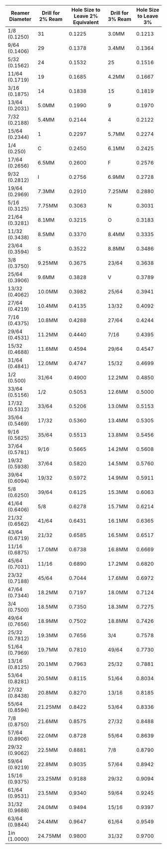 
| Reamer Diameter | Drill for 2% Ream | Hole Size to Leave 2% Equivalent | Drill for 3% Ream | Hole Size to Leave 3% |
| --------------- | ----------------- | -------------------------------- | ----------------- | --------------------- |
| 1/8 (0.1250)    | 31                | 0.1225                           | 3.0MM             | 0.1213                |
| 9/64 (0.1406)   | 29                | 0.1378                           | 3.4MM             | 0.1364                |
| 5/32 (0.1562)   | 24                | 0.1532                           | 25                | 0.1516                |
| 11/64 (0.1719)  | 19                | 0.1685                           | 4.2MM             | 0.1667                |
| 3/16 (0.1875)   | 14                | 0.1838                           | 15                | 0.1819                |
| 13/64 (0.2031)  | 5.0MM             | 0.1990                           | 9                 | 0.1970                |
| 7/32 (0.2188)   | 5.4MM             | 0.2144                           | 4                 | 0.2122                |
| 15/64 (0.2344)  | 1                 | 0.2297                           | 5.7MM             | 0.2274                |
| 1/4 (0.250)     | C                 | 0.2450                           | 6.1MM             | 0.2425                |
| 17/64 (0.2656)  | 6.5MM             | 0.2600                           | F                 | 0.2576                |
| 9/32 (0.2812)   | I                 | 0.2756                           | 6.9MM             | 0.2728                |
| 19/64 (0.2969)  | 7.3MM             | 0.2910                           | 7.25MM            | 0.2880                |
| 5/16 (0.3125)   | 7.75MM            | 0.3063                           | N                 | 0.3031                |
| 21/64 (0.3281)  | 8.1MM             | 0.3215                           | O                 | 0.3183                |
| 11/32 (0.3438)  | 8.5MM             | 0.3370                           | 8.4MM             | 0.3335                |
| 23/64 (0.3594)  | S                 | 0.3522                           | 8.8MM             | 0.3486                |
| 3/8 (0.3750)    | 9.25MM            | 0.3675                           | 23/64             | 0.3638                |
| 25/64 (0.3906)  | 9.6MM             | 0.3828                           | V                 | 0.3789                |
| 13/32 (0.4062)  | 10.0MM            | 0.3982                           | 25/64             | 0.3941                |
| 27/64 (0.4219)  | 10.4MM            | 0.4135                           | 13/32             | 0.4092                |
| 7/16 (0.4375)   | 10.8MM            | 0.4288                           | 27/64             | 0.4244                |
| 29/64 (0.4531)  | 11.2MM            | 0.4440                           | 7/16              | 0.4395                |
| 15/32 (0.4688)  | 11.6MM            | 0.4594                           | 29/64             | 0.4547                |
| 31/64 (0.4841)  | 12.0MM            | 0.4747                           | 15/32             | 0.4699                |
| 1/2 (0.500)     | 31/64             | 0.4900                           | 12.2MM            | 0.4850                |
| 33/64 (0.5156)  | 1/2               | 0.5053                           | 12.6MM            | 0.5000                |
| 17/32 (0.5312)  | 33/64             | 0.5206                           | 13.0MM            | 0.5153                |
| 35/64 (0.5469)  | 17/32             | 0.5360                           | 13.4MM            | 0.5305                |
| 9/16 (0.5625)   | 35/64             | 0.5513                           | 13.8MM            | 0.5456                |
| 37/64 (0.5781)  | 9/16              | 0.5665                           | 14.2MM            | 0.5608                |
| 19/32 (0.5938)  | 37/64             | 0.5820                           | 14.5MM            | 0.5760                |
| 39/64 (0.6094)  | 19/32             | 0.5972                           | 14.9MM            | 0.5911                |
| 5/8 (0.6250)    | 39/64             | 0.6125                           | 15.3MM            | 0.6063                |
| 41/64 (0.6406)  | 5/8               | 0.6278                           | 15.7MM            | 0.6214                |
| 21/32 (0.6562)  | 41/64             | 0.6431                           | 16.1MM            | 0.6365                |
| 43/64 (0.6719)  | 21/32             | 0.6585                           | 16.5MM            | 0.6517                |
| 11/16 (0.6875)  | 17.0MM            | 0.6738                           | 16.8MM            | 0.6669                |
| 45/64 (0.7031)  | 11/16             | 0.6890                           | 17.2MM            | 0.6820                |
| 23/32 (0.7188)  | 45/64             | 0.7044                           | 17.6MM            | 0.6972                |
| 47/64 (0.7344)  | 18.2MM            | 0.7197                           | 18.0MM            | 0.7124                |
| 3/4 (0.7500)    | 18.5MM            | 0.7350                           | 18.3MM            | 0.7275                |
| 49/64 (0.7656)  | 18.9MM            | 0.7502                           | 18.8MM            | 0.7426                |
| 25/32 (0.7812)  | 19.3MM            | 0.7656                           | 3/4               | 0.7578                |
| 51/64 (0.7969)  | 19.7MM            | 0.7810                           | 49/64             | 0.7730                |
| 13/16 (0.8125)  | 20.1MM            | 0.7963                           | 25/32             | 0.7881                |
| 53/64 (0.8281)  | 20.5MM            | 0.8115                           | 51/64             | 0.8034                |
| 27/32 (0.8438)  | 20.8MM            | 0.8270                           | 13/16             | 0.8185                |
| 55/64 (0.8594)  | 21.25MM           | 0.8422                           | 53/64             | 0.8336                |
| 7/8 (0.8750)    | 21.6MM            | 0.8575                           | 27/32             | 0.8488                |
| 57/64 (0.8906)  | 22.0MM            | 0.8728                           | 55/64             | 0.8639                |
| 29/32 (0.9062)  | 22.5MM            | 0.8881                           | 7/8               | 0.8790                |
| 59/64 (0.9219)  | 22.8MM            | 0.9035                           | 57/64             | 0.8942                |
| 15/16 (0.9375)  | 23.25MM           | 0.9188                           | 29/32             | 0.9094                |
| 61/64 (0.9531)  | 23.5MM            | 0.9340                           | 59/64             | 0.9245                |
| 31/32 (0.9688)  | 24.0MM            | 0.9494                           | 15/16             | 0.9397                |
| 63/64 (0.9844)  | 24.4MM            | 0.9647                           | 61/64             | 0.9549                |
| 1in (1.0000)    | 24.75MM           | 0.9800                           | 31/32             | 0.9700                |
